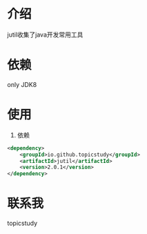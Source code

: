 # 介绍
jutil收集了java开发常用工具

# 依赖
only JDK8

# 使用
1. 依赖
```xml
<dependency>
    <groupId>io.github.topicstudy</groupId>
    <artifactId>jutil</artifactId>
    <version>2.0.1</version>
</dependency>
```

# 联系我
topicstudy
